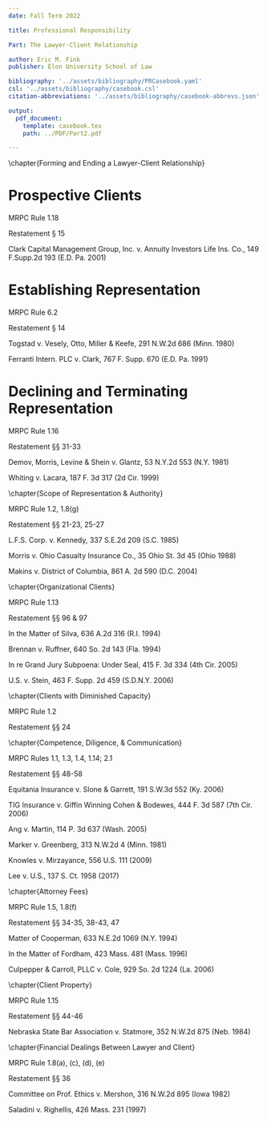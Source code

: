 ```yaml
---
date: Fall Term 2022

title: Professional Responsibility

Part: The Lawyer-Client Relationship

author: Eric M. Fink
publisher: Elon University School of Law

bibliography: '../assets/bibliography/PRCasebook.yaml'
csl: '../assets/bibliography/casebook.csl'
citation-abbreviations: '../assets/bibliography/casebook-abbrevs.json'

output:
  pdf_document:
    template: casebook.tex
    path: ../PDF/Part2.pdf

---
```


\chapter{Forming and Ending a Lawyer-Client Relationship}

# Prospective Clients

MRPC Rule 1.18

Restatement § 15

Clark Capital Management Group, Inc. v. Annuity Investors Life Ins. Co., 149 F.Supp.2d 193 (E.D. Pa. 2001)


# Establishing Representation

MRPC Rule 6.2

Restatement § 14

Togstad v. Vesely, Otto, Miller & Keefe, 291 N.W.2d 686 (Minn. 1980)

Ferranti Intern. PLC v. Clark, 767 F. Supp. 670 (E.D. Pa. 1991)


# Declining and Terminating Representation

MRPC Rule 1.16

Restatement §§ 31-33

Demov, Morris, Levine & Shein v. Glantz, 53 N.Y.2d 553 (N.Y. 1981)

Whiting v. Lacara, 187 F. 3d 317 (2d Cir. 1999)


\chapter{Scope of Representation & Authority}

MRPC Rule 1.2, 1.8(g)

Restatement §§ 21-23, 25-27

L.F.S. Corp. v. Kennedy, 337 S.E.2d 209 (S.C. 1985)

Morris v. Ohio Casualty Insurance Co., 35 Ohio St. 3d 45 (Ohio 1988)

Makins v. District of Columbia, 861 A. 2d 590 (D.C. 2004)


\chapter{Organizational Clients}

MRPC Rule 1.13

Restatement §§ 96 & 97

In the Matter of Silva, 636 A.2d 316 (R.I. 1994)

Brennan v. Ruffner, 640 So. 2d 143 (Fla. 1994)

In re Grand Jury Subpoena: Under Seal, 415 F. 3d 334 (4th Cir. 2005)

U.S. v. Stein, 463 F. Supp. 2d 459 (S.D.N.Y. 2006)


\chapter{Clients with Diminished Capacity}

MRPC Rule 1.2

Restatement §§ 24



\chapter{Competence, Diligence, & Communication}

MRPC Rules 1.1, 1.3, 1.4, 1.14; 2.1

Restatement §§ 48-58

Equitania Insurance v. Slone & Garrett, 191 S.W.3d 552 (Ky. 2006)

TIG Insurance v. Giffin Winning Cohen & Bodewes, 444 F. 3d 587 (7th Cir. 2006)

Ang v. Martin, 114 P. 3d 637 (Wash. 2005)

Marker v. Greenberg, 313 N.W.2d 4 (Minn. 1981)

Knowles v. Mirzayance, 556 U.S. 111 (2009)

Lee v. U.S., 137 S. Ct. 1958 (2017)


\chapter{Attorney Fees}

MRPC Rule 1.5, 1.8(f)

Restatement §§ 34-35, 38-43, 47

Matter of Cooperman, 633 N.E.2d 1069 (N.Y. 1994)

In the Matter of Fordham, 423 Mass. 481 (Mass. 1996)

Culpepper & Carroll, PLLC v. Cole, 929 So. 2d 1224 (La. 2006)



\chapter{Client Property}

MRPC Rule 1.15

Restatement §§ 44-46

Nebraska State Bar Association v. Statmore, 352 N.W.2d 875 (Neb. 1984)


\chapter{Financial Dealings Between Lawyer and Client}

MRPC Rule 1.8(a), (c), (d), (e)

Restatement §§ 36

Committee on Prof. Ethics v. Mershon, 316 N.W.2d 895 (Iowa 1982)

Saladini v. Righellis, 426 Mass. 231 (1997)
